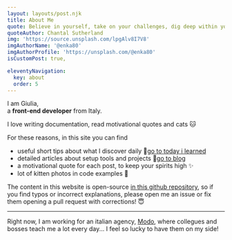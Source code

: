 ```yaml
---
layout: layouts/post.njk
title: About Me
quote: Believe in yourself, take on your challenges, dig deep within yourself to conquer fears. Never let anyone bring you down. You got to keep going.
quoteAuthor: Chantal Sutherland
img: 'https://source.unsplash.com/lpgAlv8I7V8'
imgAuthorName: '@enka80'
imgAuthorProfile: 'https://unsplash.com/@enka80'
isCustomPost: true,

eleventyNavigation:
  key: about
  order: 5
---
```


I am Giulia,<br>
a **front-end developer** from Italy.

I love writing documentation, read motivational quotes and cats 🐱

For these reasons, in this site you can find
- useful short tips about what I discover daily 📕[go to today i learned](/til)
- detailed articles about setup tools and projects 📘[go to blog](/blog)
- a motivational quote for each post, to keep your spirits high ✨
- lot of kitten photos in code examples  🐾

The content in this website is open-source [in this github repository](), so if you find typos or incorrect explanations, please open me an issue or fix them opening a pull request with corrections! 😇

<hr>

Right now, I am working for an italian agency, [Modo](https://modo.md/), where collegues and bosses teach me a lot every day... I feel so lucky to have them on my side!


